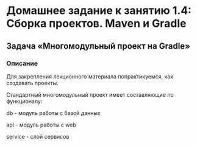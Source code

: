 # Домашнее задание к занятию 1.4: Сборка проектов. Maven и Gradle

## Задача «Многомодульный проект на Gradle»

### Описание
Для закрепления лекционного материала попрактикуемся, как создавать проекты. 

Стандартный многомодульный проект имеет составляющие по функционалу:

db - модуль работы с базой данных

api - модуль работы с web

service - слой сервисов